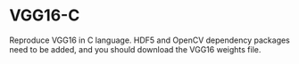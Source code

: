 # VGG16-C
Reproduce VGG16 in C language.
HDF5 and OpenCV dependency packages need to be added, and you should download the VGG16 weights file.
